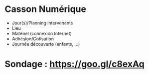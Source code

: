 # Casson Numérique

- Jour(s)/Planning intervenants
- Lieu
- Matériel (connexion Internet)
- Adhésion/Cotisation
- Journée découverte (enfants, ...)

# Sondage : https://goo.gl/c8exAq
